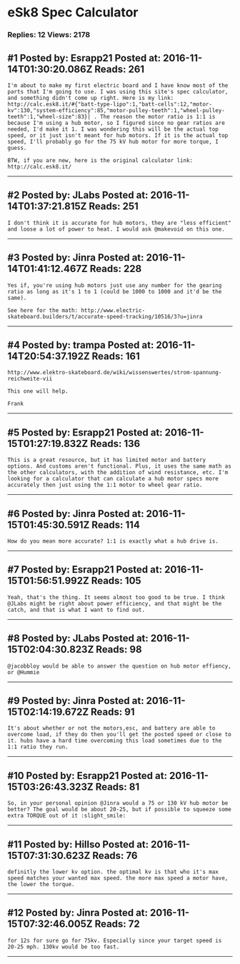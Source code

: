 # eSk8 Spec Calculator

### Replies: 12 Views: 2178

## \#1 Posted by: Esrapp21 Posted at: 2016-11-14T01:30:20.086Z Reads: 261

```
I'm about to make my first electric board and I have know most of the parts that I'm going to use. I was using this site's spec calculator, and something didn't come up right. Here is my link: http://calc.esk8.it/#{"batt-type-lipo":1,"batt-cells":12,"motor-kv":130,"system-efficiency":85,"motor-pulley-teeth":1,"wheel-pulley-teeth":1,"wheel-size":83}| . The reason the motor ratio is 1:1 is because I'm using a hub motor, so I figured since no gear ratios are needed, I'd make it 1. I was wondering this will be the actual top speed, or it just isn't meant for hub motors. If it is the actual top speed, I'll probably go for the 75 kV hub motor for more torque, I guess.

BTW, if you are new, here is the original calculator link: http://calc.esk8.it/
```

---
## \#2 Posted by: JLabs Posted at: 2016-11-14T01:37:21.815Z Reads: 251

```
I don't think it is accurate for hub motors, they are "less efficient" and loose a lot of power to heat. I would ask @makevoid on this one.
```

---
## \#3 Posted by: Jinra Posted at: 2016-11-14T01:41:12.467Z Reads: 228

```
Yes if, you're using hub motors just use any number for the gearing ratio as long as it's 1 to 1 (could be 1000 to 1000 and it'd be the same).

See here for the math: http://www.electric-skateboard.builders/t/accurate-speed-tracking/10516/3?u=jinra
```

---
## \#4 Posted by: trampa Posted at: 2016-11-14T20:54:37.192Z Reads: 161

```
http://www.elektro-skateboard.de/wiki/wissenswertes/strom-spannung-reichweite-vii

This one will help.

Frank
```

---
## \#5 Posted by: Esrapp21 Posted at: 2016-11-15T01:27:19.832Z Reads: 136

```
This is a great resource, but it has limited motor and battery options. And customs aren't functional. Plus, it uses the same math as the other calculators, with the addition of wind resistance, etc. I'm looking for a calculator that can calculate a hub motor specs more accurately then just using the 1:1 motor to wheel gear ratio.
```

---
## \#6 Posted by: Jinra Posted at: 2016-11-15T01:45:30.591Z Reads: 114

```
How do you mean more accurate? 1:1 is exactly what a hub drive is.
```

---
## \#7 Posted by: Esrapp21 Posted at: 2016-11-15T01:56:51.992Z Reads: 105

```
Yeah, that's the thing. It seems almost too good to be true. I think @JLabs might be right about power efficiency, and that might be the catch, and that is what I want to find out.
```

---
## \#8 Posted by: JLabs Posted at: 2016-11-15T02:04:30.823Z Reads: 98

```
@jacobbloy would be able to answer the question on hub motor effiency, or @Hummie
```

---
## \#9 Posted by: Jinra Posted at: 2016-11-15T02:14:19.672Z Reads: 91

```
It's about whether or not the motors,esc, and battery are able to overcome load, if they do then you'll get the posted speed or close to it. hubs have a hard time overcoming this load sometimes due to the 1:1 ratio they run.
```

---
## \#10 Posted by: Esrapp21 Posted at: 2016-11-15T03:26:43.323Z Reads: 81

```
So, in your personal opinion @Jinra would a 75 or 130 kV hub motor be better? The goal would be about 20-25, but if possible to squeeze some extra TORQUE out of it :slight_smile:
```

---
## \#11 Posted by: Hillso Posted at: 2016-11-15T07:31:30.623Z Reads: 76

```
definitly the lower kv option. the optimal kv is that who it's max speed matches your wanted max speed. the more max speed a motor have, the lower the torque.
```

---
## \#12 Posted by: Jinra Posted at: 2016-11-15T07:32:46.005Z Reads: 72

```
for 12s for sure go for 75kv. Especially since your target speed is 20-25 mph. 130kv would be too fast.
```

---
